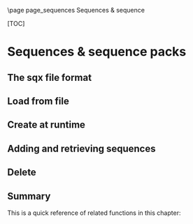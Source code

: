 \page page_sequences Sequences & sequence

[TOC]

# Sequences & sequence packs

## The sqx file format

## Load from file

## Create at runtime

## Adding and retrieving sequences

## Delete

## Summary
This is a quick reference of related functions in this chapter:
